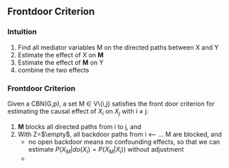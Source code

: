 

## Frontdoor Criterion
### Intuition
1. Find all mediator variables M on the directed paths between X and Y
2. Estimate the effect of X on **M**
3. Estimate the effect of **M** on Y
4. combine the two effects

### Frontdoor Criterion
Given a CBN(G,p), a set M $\in$ V\\{i,j} satisfies the front door criterion for estimating the causal effect of $X_i$ on $X_j$ with i $\neq$ j:

1. **M** blocks all directed paths from i to j, and 
2. With Z=$\empty$, all backdoor paths from i <-- ... M are blocked, and
   - no open backdoor means no confounding effects, so that we can estimate $P(X_{M}|do(X_{i}) = P(X_{M}|X_{i}))$ without adjustment
   - 
